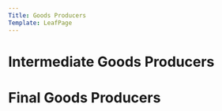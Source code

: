 ```yaml
---
Title: Goods Producers
Template: LeafPage
---
```


# Intermediate Goods Producers

# Final Goods Producers
